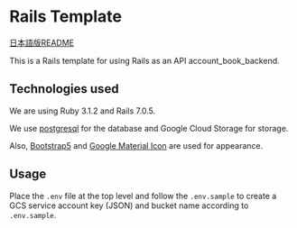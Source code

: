 # Rails Template

[日本語版README](https://github.com/piny940/rails-template/blob/main/README.md)

This is a Rails template for using Rails as an API account_book_backend.

## Technologies used

We are using Ruby 3.1.2 and Rails 7.0.5.

We use [postgresql](https://www.postgresql.org) for the database and Google Cloud Storage for storage.

Also, [Bootstrap5](https://getbootstrap.jp) and [Google Material Icon](https://fonts.google.com/icons) are used for appearance.

## Usage

Place the `.env` file at the top level and follow the `.env.sample` to create a GCS service account key
(JSON) and bucket name according to `.env.sample`.
